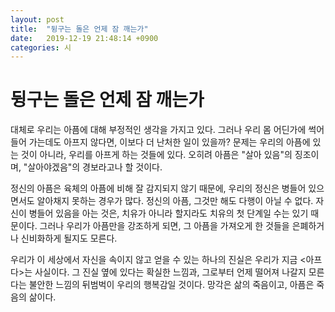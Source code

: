 ```yaml
---
layout: post
title:  "뒹구는 돌은 언제 잠 깨는가"
date:   2019-12-19 21:48:14 +0900
categories: 시
---
```


# 뒹구는 돌은 언제 잠 깨는가

대체로 우리는 아픔에 대해 부정적인 생각을 가지고 있다.
그러나 우리 몸 어딘가에 썩어 들어 가는데도 아프지 않다면, 이보다 더 난처한 일이 있을까?
문제는 우리의 아픔에 있는 것이 아니라, 우리를 아프게 하는 것들에 있다.
오히려 아픔은 "살아 있음"의 징조이며, "살아야겠음"의 경보라고나 할 것이다.

정신의 아픔은 육체의 아픔에 비해 잘 감지되지 않기 때문에, 우리의 정신은 병들어 있으면서도 알아채지 못하는 경우가 많다.
정신의 아픔, 그것만 해도 다행이 아닐 수 없다.
자신이 병들어 있음을 아는 것은, 치유가 아니라 할지라도 치유의 첫 단계일 수는 있기 때문이다.
그러나 우리가 아픔만을 강조하게 되면, 그 아픔을 가져오게 한 것들을 은폐하거나 신비화하게 될지도 모른다.

우리가 이 세상에서 자신을 속이지 않고 얻을 수 있는 하나의 진실은 우리가 지금 <아프다>는 사실이다.
그 진실 옆에 있다는 확실한 느낌과, 그로부터 언제 떨어져 나갈지 모른다는 불안한 느낌의 뒤범벅이 우리의 행복감일 것이다.
망각은 삶의 죽음이고, 아픔은 죽음의 삶이다.
